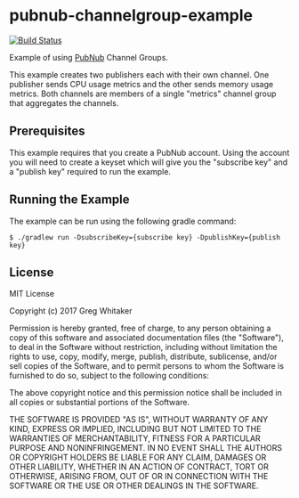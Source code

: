 # pubnub-channelgroup-example
[![Build Status](https://travis-ci.org/gregwhitaker/pubnub-channelgroup-example.svg?branch=master)](https://travis-ci.org/gregwhitaker/pubnub-channelgroup-example)

Example of using [PubNub](http://www.pubnub.com) Channel Groups.

This example creates two publishers each with their own channel.  One publisher sends CPU usage metrics and the other
sends memory usage metrics.  Both channels are members of a single "metrics" channel group that aggregates the channels.

## Prerequisites
This example requires that you create a PubNub account.  Using the account you will need 
to create a keyset which will give you the "subscribe key" and a "publish key" required to run
the example.

## Running the Example
The example can be run using the following gradle command:

```
$ ./gradlew run -DsubscribeKey={subscribe key} -DpublishKey={publish key}
```

## License
MIT License

Copyright (c) 2017 Greg Whitaker

Permission is hereby granted, free of charge, to any person obtaining a copy
of this software and associated documentation files (the "Software"), to deal
in the Software without restriction, including without limitation the rights
to use, copy, modify, merge, publish, distribute, sublicense, and/or sell
copies of the Software, and to permit persons to whom the Software is
furnished to do so, subject to the following conditions:

The above copyright notice and this permission notice shall be included in all
copies or substantial portions of the Software.

THE SOFTWARE IS PROVIDED "AS IS", WITHOUT WARRANTY OF ANY KIND, EXPRESS OR
IMPLIED, INCLUDING BUT NOT LIMITED TO THE WARRANTIES OF MERCHANTABILITY,
FITNESS FOR A PARTICULAR PURPOSE AND NONINFRINGEMENT. IN NO EVENT SHALL THE
AUTHORS OR COPYRIGHT HOLDERS BE LIABLE FOR ANY CLAIM, DAMAGES OR OTHER
LIABILITY, WHETHER IN AN ACTION OF CONTRACT, TORT OR OTHERWISE, ARISING FROM,
OUT OF OR IN CONNECTION WITH THE SOFTWARE OR THE USE OR OTHER DEALINGS IN THE
SOFTWARE.